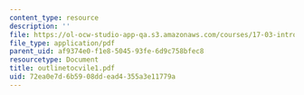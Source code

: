 ```yaml
---
content_type: resource
description: ''
file: https://ol-ocw-studio-app-qa.s3.amazonaws.com/courses/17-03-introduction-to-political-thought-spring-2004/72ea0e7d6b5908ddead4355a3e11779a_outlinetocvile1.pdf
file_type: application/pdf
parent_uid: af9374e0-f1e8-5045-93fe-6d9c758bfec8
resourcetype: Document
title: outlinetocvile1.pdf
uid: 72ea0e7d-6b59-08dd-ead4-355a3e11779a
---
```


